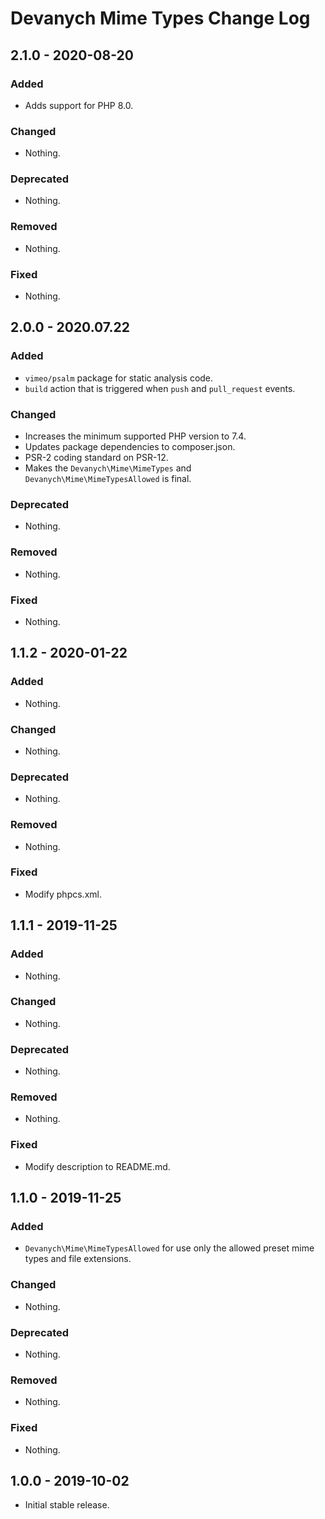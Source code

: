 # Devanych Mime Types Change Log

## 2.1.0 - 2020-08-20

### Added

- Adds support for PHP 8.0.

### Changed

- Nothing.

### Deprecated

- Nothing.

### Removed

- Nothing.

### Fixed

- Nothing.

## 2.0.0 - 2020.07.22

### Added

- `vimeo/psalm` package for static analysis code.
- `build` action that is triggered when `push` and `pull_request` events.

### Changed

- Increases the minimum supported PHP version to 7.4.
- Updates package dependencies to composer.json.
- PSR-2 coding standard on PSR-12.
- Makes the `Devanych\Mime\MimeTypes` and `Devanych\Mime\MimeTypesAllowed` is final.

### Deprecated

- Nothing.

### Removed

- Nothing.

### Fixed

- Nothing.

## 1.1.2 - 2020-01-22

### Added

- Nothing.

### Changed

- Nothing.

### Deprecated

- Nothing.

### Removed

- Nothing.

### Fixed

- Modify phpcs.xml.

## 1.1.1 - 2019-11-25

### Added

- Nothing.

### Changed

- Nothing.

### Deprecated

- Nothing.

### Removed

- Nothing.

### Fixed

- Modify description to README.md.

## 1.1.0 - 2019-11-25

### Added

- `Devanych\Mime\MimeTypesAllowed` for use only the allowed preset mime types and file extensions.

### Changed

- Nothing.

### Deprecated

- Nothing.

### Removed

- Nothing.

### Fixed

- Nothing.

## 1.0.0 - 2019-10-02

- Initial stable release.
